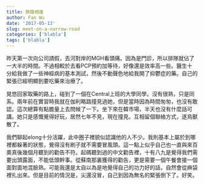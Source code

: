 ```yaml
---
title: 狹路相逢
author: Fan Wu
date: '2017-05-13'
slug: meet-on-a-narrow-road
categories: ['blabla']
tags: ['blabla']
---
```


昨天第一次向公司請假，去河對岸的MGH看頭痛。因為是門診，所以排隊就佔了一大半的時間。不過相較於去看PCP預約加等待，好像還是效率高一些。醫生十分給我做了一些神經病的基本測試，然後不動聲色地給我開了抑鬱症的藥。自己的緊張已經明顯到要吃藥來治療了。

晃悠回家取藥的路上，碰到了一個在Central上班的大學同學。沒有很熟，只是同系。兩年前在實習時我就在伽利略路撞見過她，但是當時因為時間匆匆，也沒有敢認。這次總算有點膽量上去問候了一下。坐下來在韓市場，半天也沒有什麼話可講。她只是感慨覺得好玩，居然七年不見，現在撞見。互相留個聯絡方式，遂鳥獸散了。

我們聊起elong十分活躍，此中圈子裡貌似認識他的人不少。我則基本上屬於到哪裡都躲著的狀態，覺得沒有刷子就不需要冒風頭。這一點上似乎自己也一直與來百奧真後幾個月聽到的勸告不符。起碼聽到過的中文勸告裡，十有八九是覺得我們需要出頭露面，不能低頭幹事。從蘇南那裏獲得的勸告，更是需要一個午餐會接一個面對面地混臉熟。可能我還是太自以為是地覺得自己的功力好的話，自然會從麻袋裡扎出來。但是目前的情況是，尖還沒冒，自己到因為無名的緊張倒下了。好笑。
